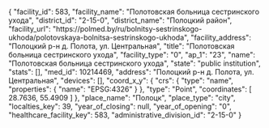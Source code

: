 {
    "facility_id": 583,
    "facility_name": "Полотовская больница сестринского ухода",
    "district_id": "2-15-0",
    "district_name": "Полоцкий район",
    "facility_url": "https:\/\/polmed.by\/ru\/bolnitsy-sestrinskogo-ukhoda\/polotovskaya-bolnitsa-sestrinskogo-ukhoda",
    "facility_address": "Полоцкий р-н д. Полота, ул. Центральная",
    "title": "Полотовская больница сестринского ухода",
    "facility_type": "0",
    "ap_1": "23",
    "name": "Полотовская больница сестринского ухода",
    "state": "public institution",
    "stats": [],
    "med_id": 10214469,
    "address": "Полоцкий р-н д. Полота, ул. Центральная",
    "devices": [],
    "coord_x_y": {
        "crs": {
            "type": "name",
            "properties": {
                "name": "EPSG:4326"
            }
        },
        "type": "Point",
        "coordinates": [
            28.7636,
            55.4909
        ]
    },
    "place_name": "Полоцк",
    "place_type": "city",
    "localties_key": 39,
    "year_of_closing": null,
    "year_of_opening": "0",
    "healthcare_facility_key": 583,
    "administrative_division_id": "2-15-0"
}